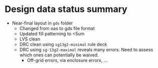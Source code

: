 # Design data status summary

* Near-final layout in `gds` folder
  * Changed from oas to gds file format
  * Updated fill patterning to <5um
  * LVS clean
  * DRC clean using `sg13g2-minimal` rule deck
  * DRC using `sg-13g2-maximal` reveals many errors. Need to assess which ones can potentially be waived.
    * Off-grid errors, via enclosure errors, ...